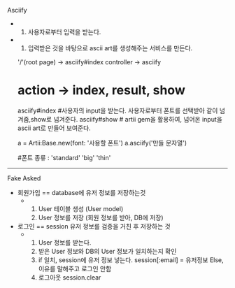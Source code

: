 Asciify

- 1. 사용자로부터 입력을 받는다.

- 1. 입력받은 것을 바탕으로 ascii art를 생성해주는 서비스를 만든다.

    '/'(root page) -> asciify#index
    controller -> asciify
    # action -> index, result, show
    asciify#index #사용자의 input을 받는다. 사용자로부터 폰트를 선택받아 같이 넘겨줌,show로 넘겨준다.
    asciify#show  # artii gem을 활용하여, 넘어온 input을 ascii art로 만들어 보여준다.
    
    a = Artii:Base.new(font: '사용할 폰트')
    a.asciify('만들 문자열')
    
    #폰트 종류 : 'standard' 'big' 'thin'

---

 Fake Asked

- 회원가입 == database에 유저 정보를 저장하는것
  - 1. User 테이블 생성 (User model)
    2. User 정보를 저장 (회원 정보를 받아, DB에 저장)
- 로그인 == session 유저 정보를 검증을 거친 후 저장하는 것
  - 1. User 정보를 받는다.
    2. 받은 User 정보와 DB의 User 정보가 일치하는지 확인
    3. if 일치, session에 유저 정보 넣는다.
       	session[:email] = 유저정보
       Else, 이유를 말해주고 로그인 안함
    4. 로그아웃 
       session.clear
